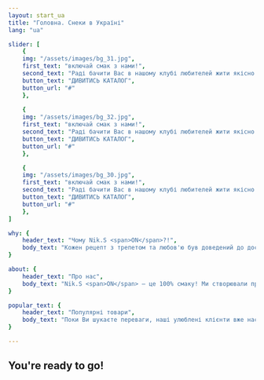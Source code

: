 ```yaml
---
layout: start_ua
title: "Головна. Снеки в Україні"
lang: "ua"

slider: [
    {
    img: "/assets/images/bg_31.jpg",
    first_text: "включай смак з нами!",
    second_text: "Раді бачити Вас в нашому клубі любителей жити якісно та смачно!",
    button_text: "ДИВИТИСЬ КАТАЛОГ",
    button_url: "#"
    },
    
    {
    img: "/assets/images/bg_32.jpg",
    first_text: "включай смак з нами!",
    second_text: "Раді бачити Вас в нашому клубі любителей жити якісно та смачно!",
    button_text: "ДИВИТИСЬ КАТАЛОГ",
    button_url: "#"
    },

    {
    img: "/assets/images/bg_30.jpg",
    first_text: "включай смак з нами!",
    second_text: "Раді бачити Вас в нашому клубі любителей жити якісно та смачно!",
    button_text: "ДИВИТИСЬ КАТАЛОГ",
    button_url: "#"
    },
]

why: {
    header_text: "Чому Nik.S <span>ON</span>?!",
    body_text: "Кожен рецепт з трепетом та любов'ю був доведений до досконалості. Симфонія смаку і аромату, ступінь просушування і в'ялення залишає приголомшливий післясмак і залишається тільки одне бажання, повертатися до цієї насолоди знову і знову.",
}

about: {
    header_text: "Про нас",
    body_text: "Nik.S <span>ON</span> – це 100% смаку! Ми створювали продукт для себе, поклавши за основу якість, багаторічний досвід і бажання ділитися цим з Вами. Використовуємо виключно висококласне сировина минуле контроль якості, новітні технології, що дозволяє правильно зберегти і донести до Вас не просто приголомшливий смак, а філософію сім'ї Nik.S ON. Філософію смаку, любові до своєї справи, філософію жити смачно!",
}

popular_text: {
    header_text: "Популярні товари",
    body_text: "Поки Ви шукаєте переваги, наші улюблені клієнти вже насолоджуються смачними м'ясними слайсами, а чергова партія ароматного м'яска вже в'ялиться на нашому виробництві! Повірте, Ви не пошкодуєте. Телефонуйте і замовляйте м'ясні снеки оптом і в роздріб в Україні! А ще у нас є для Вас особлива пропозиція від якої неможливо відмовитися... тільки тсс... :) Телефонуйте зараз!",
}

---
```


## You're ready to go!
